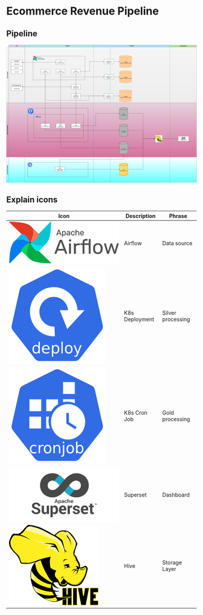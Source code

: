 # Ecommerce Revenue Pipeline

## Pipeline
![Image Alt Text](images/ecommerce-revenue-pipeline.png)

## Explain icons

| Icon | Description |Phrase|
|-----------------|-----------------|-----------------|
|![Image Alt Text](images/AirflowLogo.png)|Airflow|Data source|
|![Image Alt Text](images/deployment.png)|K8s Deployment|Silver processing|
|![Image Alt Text](images/cronjob.png)|K8s Cron Job|Gold processing|
|![Image Alt Text](images/superset.png)|Superset|Dashboard|
|![Image Alt Text](images/hive.png)|Hive|Storage Layer|
